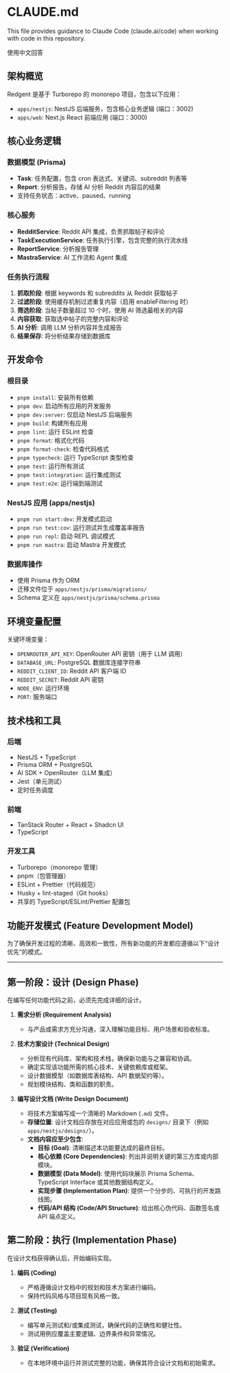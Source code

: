 # CLAUDE.md

This file provides guidance to Claude Code (claude.ai/code) when working with code in this repository.

使用中文回答

## 架构概览

Redgent 是基于 Turborepo 的 monorepo 项目，包含以下应用：

- `apps/nestjs`: NestJS 后端服务，包含核心业务逻辑 (端口：3002)
- `apps/web`: Next.js React 前端应用 (端口：3000)

## 核心业务逻辑

### 数据模型 (Prisma)

- **Task**: 任务配置，包含 cron 表达式、关键词、subreddit 列表等
- **Report**: 分析报告，存储 AI 分析 Reddit 内容后的结果
- 支持任务状态：active、paused、running

### 核心服务

- **RedditService**: Reddit API 集成，负责抓取帖子和评论
- **TaskExecutionService**: 任务执行引擎，包含完整的执行流水线
- **ReportService**: 分析报告管理
- **MastraService**: AI 工作流和 Agent 集成

### 任务执行流程

1. **抓取阶段**: 根据 keywords 和 subreddits 从 Reddit 获取帖子
2. **过滤阶段**: 使用缓存机制过滤重复内容（启用 enableFiltering 时）
3. **筛选阶段**: 当帖子数量超过 10 个时，使用 AI 筛选最相关的内容
4. **内容获取**: 获取选中帖子的完整内容和评论
5. **AI 分析**: 调用 LLM 分析内容并生成报告
6. **结果保存**: 将分析结果存储到数据库

## 开发命令

### 根目录

- `pnpm install`: 安装所有依赖
- `pnpm dev`: 启动所有应用的开发服务
- `pnpm dev:server`: 仅启动 NestJS 后端服务
- `pnpm build`: 构建所有应用
- `pnpm lint`: 运行 ESLint 检查
- `pnpm format`: 格式化代码
- `pnpm format-check`: 检查代码格式
- `pnpm typecheck`: 运行 TypeScript 类型检查
- `pnpm test`: 运行所有测试
- `pnpm test:integration`: 运行集成测试
- `pnpm test:e2e`: 运行端到端测试

### NestJS 应用 (apps/nestjs)

- `pnpm run start:dev`: 开发模式启动
- `pnpm run test:cov`: 运行测试并生成覆盖率报告
- `pnpm run repl`: 启动 REPL 调试模式
- `pnpm run mastra`: 启动 Mastra 开发模式

### 数据库操作

- 使用 Prisma 作为 ORM
- 迁移文件位于 `apps/nestjs/prisma/migrations/`
- Schema 定义在 `apps/nestjs/prisma/schema.prisma`

## 环境变量配置

关键环境变量：

- `OPENROUTER_API_KEY`: OpenRouter API 密钥（用于 LLM 调用）
- `DATABASE_URL`: PostgreSQL 数据库连接字符串
- `REDDIT_CLIENT_ID`: Reddit API 客户端 ID
- `REDDIT_SECRET`: Reddit API 密钥
- `NODE_ENV`: 运行环境
- `PORT`: 服务端口

## 技术栈和工具

### 后端

- NestJS + TypeScript
- Prisma ORM + PostgreSQL
- AI SDK + OpenRouter（LLM 集成）
- Jest（单元测试）
- 定时任务调度

### 前端

- TanStack Router + React + Shadcn UI
- TypeScript

### 开发工具

- Turborepo（monorepo 管理）
- pnpm（包管理器）
- ESLint + Prettier（代码规范）
- Husky + lint-staged（Git hooks）
- 共享的 TypeScript/ESLint/Prettier 配置包

## 功能开发模式 (Feature Development Model)

为了确保开发过程的清晰、高效和一致性，所有新功能的开发都应遵循以下“设计优先”的模式。

---

## 第一阶段：设计 (Design Phase)

在编写任何功能代码之前，必须先完成详细的设计。

1.  **需求分析 (Requirement Analysis)**
    - 与产品或需求方充分沟通，深入理解功能目标、用户场景和验收标准。

2.  **技术方案设计 (Technical Design)**
    - 分析现有代码库、架构和技术栈，确保新功能与之兼容和协调。
    - 确定实现该功能所需的核心技术、关键依赖库或框架。
    - 设计数据模型（如数据库表结构、API 数据契约等）。
    - 规划模块结构、类和函数的职责。

3.  **编写设计文档 (Write Design Document)**
    - 将技术方案编写成一个清晰的 Markdown (`.md`) 文件。
    - **存储位置**: 设计文档应存放在对应应用或包的 `designs/` 目录下（例如 `apps/nestjs/designs/`）。
    - **文档内容应至少包含**:
      - **目标 (Goal)**: 清晰描述本功能要达成的最终目标。
      - **核心依赖 (Core Dependencies)**: 列出并说明关键的第三方库或内部模块。
      - **数据模型 (Data Model)**: 使用代码块展示 Prisma Schema、TypeScript Interface 或其他数据结构定义。
      - **实现步骤 (Implementation Plan)**: 提供一个分步的、可执行的开发路线图。
      - **代码/API 结构 (Code/API Structure)**: 给出核心伪代码、函数签名或 API 端点定义。

## 第二阶段：执行 (Implementation Phase)

在设计文档获得确认后，开始编码实现。

1.  **编码 (Coding)**
    - 严格遵循设计文档中的规划和技术方案进行编码。
    - 保持代码风格与项目现有风格一致。

2.  **测试 (Testing)**
    - 编写单元测试和/或集成测试，确保代码的正确性和健壮性。
    - 测试用例应覆盖主要逻辑、边界条件和异常情况。

3.  **验证 (Verification)**
    - 在本地环境中运行并测试完整的功能，确保其符合设计文档和初始需求。

